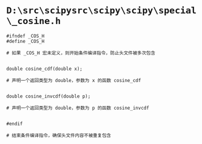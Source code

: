 # `D:\src\scipysrc\scipy\scipy\special\_cosine.h`

```
#ifndef _COS_H
#define _COS_H

# 如果 _COS_H 宏未定义，则开始条件编译指令，防止头文件被多次包含


double cosine_cdf(double x);

# 声明一个返回类型为 double，参数为 x 的函数 cosine_cdf


double cosine_invcdf(double p);

# 声明一个返回类型为 double，参数为 p 的函数 cosine_invcdf


#endif

# 结束条件编译指令，确保头文件内容不被重复包含
```